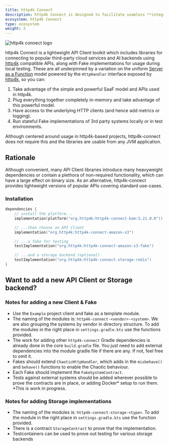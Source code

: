 ```yaml
---
title: http4k Connect
description: http4k Connect is designed to facilitate seamless **integration with external systems** and services from the client viewpoint. It is optimised for zero-reflection, ideal for native and serverless use. It ships with in-memory fakes for testing without Docker and keeps dependencies minimal for small binary sizes.
ecosystem: http4k Connect
type: ecosystem
weight: 2
---
```


<img src="https://connect.http4k.org/img/logo-intro.png" class="blogImageMid" alt="http4k connect logo">

http4k Connect is a lightweight API Client toolkit which includes libraries for connecting to popular third-party cloud
services and AI backends using [http4k](https://http4k.org) compatible APIs, along with Fake implementations for usage
during local
testing. These are all underpinned by a variation on the
uniform [Server as a Function](https://monkey.org/~marius/funsrv.pdf) model powered by the `HttpHandler` interface
exposed by [http4k](https://http4k.org), so you can:

1. Take advantage of the simple and powerful SaaF model and APIs used in http4k.
1. Plug everything together completely in-memory and take advantage of this powerful model.
1. Have access to the underlying HTTP clients (and hence add metrics or logging).
1. Run stateful Fake implementations of 3rd party systems locally or in test environments.

Although centered around usage in http4k-based projects, http4k-connect does not require this and the libraries are
usable from any JVM application.

## Rationale

Although convenient, many API Client libraries introduce many heavyweight dependencies or contain a plethora of
non-required functionality, which can have a large effect on binary size. As an alternative, http4k-connect provides
lightweight versions of popular APIs covering standard use-cases.

### Installation

```kotlin
dependencies {
    // install the platform...
    implementation(platform("org.http4k:http4k-connect-bom:5.21.0.0"))

    // ...then choose an API Client
    implementation("org.http4k:http4k-connect-amazon-s3")

    // ...a fake for testing
    testImplementation("org.http4k:http4k-connect-amazon-s3-fake")

    // ...and a storage backend (optional)
    testImplementation("org.http4k:http4k-connect-storage-redis")
}
```

## Want to add a new API Client or Storage backend?

### Notes for adding a new Client & Fake
- Use the `Example` project client and fake as a template module.
- The naming of the modules is: `http4k-connect-<vendor>-<system>`. We are also grouping the systems by vendor in directory structure. To add the modules in the right place in `settings.gradle.kts` use the functions provided.
- The work for adding other `http4k-connect` Gradle dependencies is already done in the core `build.gradle` file. You just need to add external dependencies into the module gradle file if there are any. If not, feel free to omit it.
- Fakes should extend `ChaoticHttpHandler`, which adds in the `misbehave()` and `behave()` functions to enable the Chaotic behaviour.
- Each Fake should implement the `FakeSystemContract`.
- Tests against external systems should be added wherever possible to prove the contracts are in place, or adding Docker* setup to run them.  *This is work in progress.

### Notes for adding Storage implementations
- The naming of the modules is: `http4k-connect-storage-<type>`. To add the module in the right place in `settings.gradle.kts` use the function provided.
- There is a contract `StorageContract` to prove that the implementation.
- Testcontainers can be used to prove out testing for various storage backends
